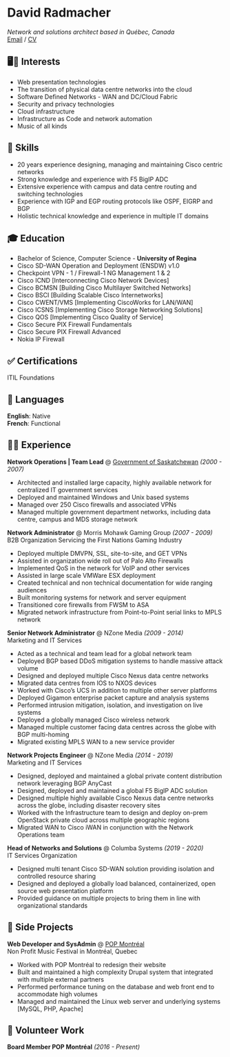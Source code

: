 # David Radmacher

_Network and solutions architect based in Québec, Canada_  
[Email](mailto:david@radmacher.ca) / [CV](https://cv.radmacher.ca)

## 🖥🎵 Interests

* Web presentation technologies
* The transition of physical data centre networks into the cloud
* Software Defined Networks - WAN and DC/Cloud Fabric
* Security and privacy technologies
* Cloud infrastructure
* Infrastructure as Code and network automation
* Music of all kinds

## 🧰 Skills

* 20 years experience designing, managing and maintaining Cisco centric networks
* Strong knowledge and experience with F5 BigIP ADC
* Extensive experience with campus and data centre routing and switching technologies
* Experience with IGP and EGP routing protocols like OSPF, EIGRP and BGP
* Holistic technical knowledge and experience in multiple IT domains

## 🎓 Education

* Bachelor of Science, Computer Science - **University of Regina**  
* Cisco SD-WAN Operation and Deployment (ENSDW) v1.0  
* Checkpoint VPN - 1 / Firewall-1 NG Management 1 & 2  
* Cisco ICND [Interconnecting Cisco Network Devices]  
* Cisco BCMSN [Building Cisco Multilayer Switched Networks]  
* Cisco BSCI [Building Scalable Cisco Internetworks]  
* Cisco CWENT/VMS [Implementing CiscoWorks for LAN/WAN]  
* Cisco ICSNS [Implementing Cisco Storage Networking Solutions]  
* Cisco QOS [Implementing Cisco Quality of Service]  
* Cisco Secure PIX Firewall Fundamentals  
* Cisco Secure PIX Firewall Advanced  
* Nokia IP Firewall  

## ✅ Certifications

ITIL Foundations

## 💬 Languages

**English**: Native  
**French**: Functional

## 👨‍💻 Experience

**Network Operations | Team Lead** @ [Government of Saskatchewan](http://www.saskatchewan.ca) _(2000 - 2007)_
* Architected and installed large capacity, highly available network for centralized IT government services
* Deployed and maintained Windows and Unix based systems
* Managed over 250 Cisco firewalls and associated VPNs
* Managed multiple government department networks, including data centre, campus and MDS storage network

**Network Administrator** @ Morris Mohawk Gaming Group _(2007 - 2009)_  
B2B Organization Servicing the First Nations Gaming Industry
* Deployed multiple DMVPN, SSL, site-to-site, and GET VPNs
* Assisted in organization wide roll out of Palo Alto Firewalls
* Implemented QoS in the network for VoIP and other services
* Assisted in large scale VMWare ESX deployment
* Created technical and non technical documentation for wide ranging audiences
* Built monitoring systems for network and server equipment
* Transitioned core firewalls from FWSM to ASA
* Migrated network infrastructure from Point-to-Point serial links to MPLS network

**Senior Network Administrator** @ NZone Media _(2009 - 2014)_  
Marketing and IT Services
* Acted as a technical and team lead for a global network team
* Deployed BGP based DDoS mitigation systems to handle massive attack volume
* Designed and deployed multiple Cisco Nexus data centre networks
* Migrated data centres from IOS to NXOS devices
* Worked with Cisco’s UCS in addition to multiple other server platforms
* Deployed Gigamon enterprise packet capture and analysis systems
* Performed intrusion mitigation, isolation, and investigation on live systems
* Deployed a globally managed Cisco wireless network
* Managed multiple customer facing data centres across the globe with BGP multi-homing
* Migrated existing MPLS WAN to a new service provider

**Network Projects Engineer** @ NZone Media _(2014 - 2019)_  
Marketing and IT Services
* Designed, deployed and maintained a global private content distribution network leveraging BGP AnyCast
* Designed, deployed and maintained a global F5 BigIP ADC solution
* Designed multiple highly available Cisco Nexus data centre networks across the globe, including disaster recovery sites 
* Worked with the Infrastructure team to design and deploy on-prem OpenStack private cloud across multiple geographic regions
* Migrated WAN to Cisco iWAN in conjunction with the Network Operations team

**Head of Networks and Solutions** @ Columba Systems _(2019 - 2020)_  
IT Services Organization
* Designed multi tenant Cisco SD-WAN solution providing isolation and controlled resource sharing
* Designed and deployed a globally load balanced, containerized, open source web presentation platform
* Provided guidance on multiple projects to bring them in line with organizational standards

## 📌 Side Projects

**Web Developer and SysAdmin** @ [POP Montréal](https://popmontreal.com)  
Non Profit Music Festival in Montréal, Quebec
* Worked with POP Montréal to redesign their website
* Built and maintained a high complexity Drupal system that integrated with multiple external partners
* Performed performance tuning on the database and web front end to accommodate high volumes
* Managed and maintained the Linux web server and underlying systems [MySQL, PHP, Apache]

## 🤝 Volunteer Work

**Board Member POP Montréal** _(2016 - Present)_